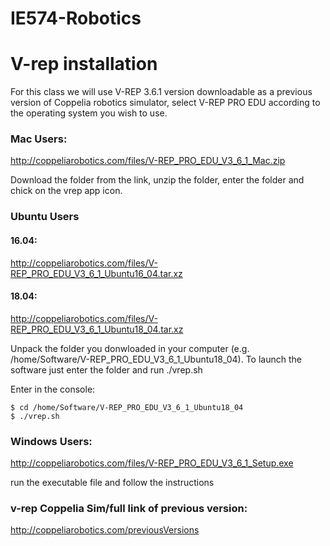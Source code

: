 # IE574-Robotics

# V-rep installation
For this class we will use V-REP 3.6.1 version downloadable as a previous version of Coppelia robotics simulator, select V-REP PRO EDU according to the operating system you wish to use.

### Mac Users:

http://coppeliarobotics.com/files/V-REP_PRO_EDU_V3_6_1_Mac.zip

Download the folder from the link, unzip the folder, enter the folder and chick on the vrep app icon.

### Ubuntu Users

#### 16.04: 

http://coppeliarobotics.com/files/V-REP_PRO_EDU_V3_6_1_Ubuntu16_04.tar.xz 

#### 18.04:

http://coppeliarobotics.com/files/V-REP_PRO_EDU_V3_6_1_Ubuntu18_04.tar.xz

Unpack the folder you donwloaded in your computer (e.g. /home/Software/V-REP_PRO_EDU_V3_6_1_Ubuntu18_04). To launch the software just enter the folder and run ./vrep.sh

Enter in the console:

<pre><code>$ cd /home/Software/V-REP_PRO_EDU_V3_6_1_Ubuntu18_04 
$ ./vrep.sh
</code></pre> 


### Windows Users:

http://coppeliarobotics.com/files/V-REP_PRO_EDU_V3_6_1_Setup.exe 

run the executable file and follow the instructions

### v-rep Coppelia Sim/full link of previous version:

http://coppeliarobotics.com/previousVersions
